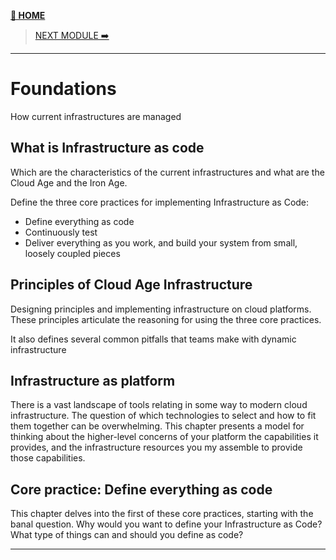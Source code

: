 [__🧭 HOME__](../../../README.md)

> [NEXT MODULE ➡️](../2-infrastructure-stacks/README.md)

---

# Foundations

How current infrastructures are managed

## What is Infrastructure as code

Which are the characteristics of the current infrastructures and what are the Cloud Age and the Iron Age.

Define the three core practices for implementing Infrastructure as Code:
- Define everything as code
- Continuously test
- Deliver everything as you work, and build your system from small, loosely coupled pieces

## Principles of Cloud Age Infrastructure 

Designing principles and implementing infrastructure on cloud platforms. These principles articulate the reasoning for using the three core practices.

It also defines several common pitfalls that teams make with dynamic infrastructure

## Infrastructure as platform

There is a vast landscape of tools relating in some way to modern cloud infrastructure. The question of which technologies to select and how to fit them together can be overwhelming. This chapter presents a model for thinking about the higher-level concerns of your platform the capabilities it provides, and the infrastructure resources you my assemble to provide those capabilities.

## Core practice: Define everything as code

This chapter delves into the first of these core practices, starting with the banal question. Why would you want to define your Infrastructure as Code? What type of things can and should you define as code?

---

